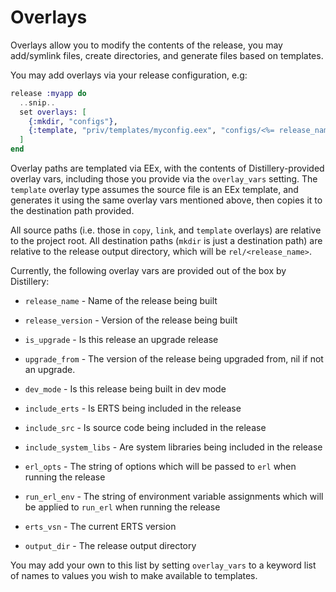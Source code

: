 # Overlays

Overlays allow you to modify the contents of the release, you may add/symlink files, create directories,
and generate files based on templates.

You may add overlays via your release configuration, e.g:

```elixir
release :myapp do
  ..snip..
  set overlays: [
    {:mkdir, "configs"},
    {:template, "priv/templates/myconfig.eex", "configs/<%= release_name %>.config"}
  ]
end
```

Overlay paths are templated via EEx, with the contents of Distillery-provided overlay vars, including
those you provide via the `overlay_vars` setting. The `template` overlay type assumes the source file is
an EEx template, and generates it using the same overlay vars mentioned above, then copies it to the destination
path provided.

All source paths (i.e. those in `copy`, `link`, and `template` overlays) are relative to the project root. All
destination paths (`mkdir` is just a destination path) are relative to the release output directory, which will
be `rel/<release_name>`.

Currently, the following overlay vars are provided out of the box by Distillery:

  * `release_name` - Name of the release being built

  * `release_version` - Version of the release being built

  * `is_upgrade` - Is this release an upgrade release

  * `upgrade_from` - The version of the release being upgraded from, nil if not an upgrade.

  * `dev_mode` - Is this release being built in dev mode

  * `include_erts` - Is ERTS being included in the release

  * `include_src` - Is source code being included in the release

  * `include_system_libs` - Are system libraries being included in the release

  * `erl_opts` - The string of options which will be passed to `erl` when running the release

  * `run_erl_env` - The string of environment variable assignments which will be applied to 
  `run_erl` when running the release

  * `erts_vsn` - The current ERTS version

  * `output_dir` - The release output directory

You may add your own to this list by setting `overlay_vars` to a keyword list of names to values you wish
to make available to templates.
